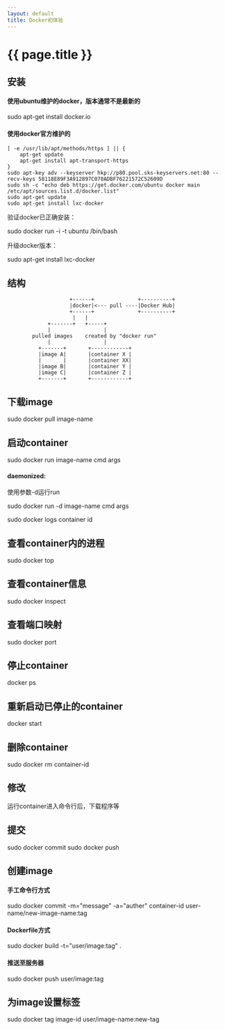 ```yaml
---
layout: default
title: Docker初体验
---
```


{{ page.title }}
===

## 安装

#### 使用ubuntu维护的docker，版本通常不是最新的
sudo apt-get install docker.io

#### 使用docker官方维护的
```
[ -e /usr/lib/apt/methods/https ] || {
	apt-get update
	apt-get install apt-transport-https
}
sudo apt-key adv --keyserver hkp://p80.pool.sks-keyservers.net:80 --recv-keys 58118E89F3A912897C070ADBF76221572C52609D
sudo sh -c "echo deb https://get.docker.com/ubuntu docker main /etc/apt/sources.list.d/docker.list"
sudo apt-get update
sudo apt-get install lxc-docker
```

验证docker已正确安装：

sudo docker run -i -t ubuntu /bin/bash

升级docker版本：

sudo apt-get install lxc-docker

## 结构

                        +------+              +----------+
                        |docker|<--- pull ----|Docker Hub|
                        +------+              +----------+
                         |   |
                 +-------+   +-----+
                 |                 |
            pulled images    created by "docker run"
                 |                 |
              +-------+       +------------+
              |image A|       |container X |
              |       |       |container XX|
              |image B|       |container Y |
              |image C|       |container Z |
              +-------+       +------------+

## 下载image

sudo docker pull image-name

## 启动container

sudo docker run image-name cmd args

#### daemonized:

使用参数-d运行run

sudo docker run -d image-name cmd args

sudo docker logs container id

## 查看container内的进程

sudo docker top

## 查看container信息

sudo docker inspect

## 查看端口映射

sudo docker port

## 停止container

docker ps

## 重新启动已停止的container

docker start

## 删除container

sudo docker rm container-id

## 修改
运行container进入命令行后，下载程序等

## 提交
sudo docker commit
sudo docker push

## 创建image

#### 手工命令行方式

sudo docker commit -m="message" -a="auther" container-id user-name/new-image-name:tag

#### Dockerfile方式

sudo docker build -t="user/image:tag" .

#### 推送至服务器
sudo docker push user/image:tag

## 为image设置标签

sudo docker tag image-id user/image-name:new-tag

